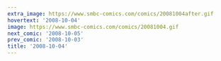 ```yaml
---
extra_image: https://www.smbc-comics.com/comics/20081004after.gif
hovertext: '2008-10-04'
image: https://www.smbc-comics.com/comics/20081004.gif
next_comic: '2008-10-05'
prev_comic: '2008-10-03'
title: '2008-10-04'
---
```


